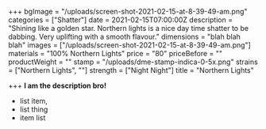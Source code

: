 +++
bgImage = "/uploads/screen-shot-2021-02-15-at-8-39-49-am.png"
categories = ["Shatter"]
date = 2021-02-15T07:00:00Z
description = "Shining like a golden star. Northern lights is a nice day time shatter to be dabbing. Very uplifting with a smooth flavour."
dimensions = "blah blah blah"
images = ["/uploads/screen-shot-2021-02-15-at-8-39-49-am.png"]
materials = "100% Northern Lights"
price = "80"
priceBefore = ""
productWeight = ""
stamp = "/uploads/dme-stamp-indica-0-5x.png"
strains = ["Northern Lights", ""]
strength = ["Night Night"]
title = "Northern Lights"

+++
**I am the description bro!**

* list item,
* list thing
* item list
